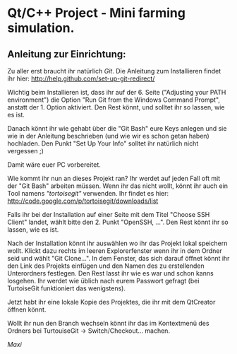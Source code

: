 Qt/C++ Project - Mini farming simulation.
=========================================


Anleitung zur Einrichtung:
--------------------------

Zu aller erst braucht ihr natürlich *Git*. Die Anleitung zum Installieren findet ihr hier:
http://help.github.com/set-up-git-redirect/

Wichtig beim Installieren ist, dass ihr auf der 6. Seite ("Adjusting your PATH environment") die Option "Run Git from the Windows Command Prompt", anstatt der 1. Option aktiviert. Den Rest könnt, und solltet ihr so lassen, wie es ist.

Danach könnt ihr wie gehabt über die "Git Bash" eure Keys anlegen und sie wie in der Anleitung beschrieben (und wie wir es schon getan haben) hochladen. Den Punkt "Set Up Your Info" solltet ihr natürlich nicht vergessen ;)

Damit wäre euer PC vorbereitet.

Wie kommt ihr nun an dieses Projekt ran?
Ihr werdet auf jeden Fall oft mit der "Git Bash" arbeiten müssen. Wenn ihr das nicht wollt, könnt ihr auch ein Tool namens *"tortoisegit"* verwenden.
Ihr findet es hier: http://code.google.com/p/tortoisegit/downloads/list

Falls ihr bei der Installation auf einer Seite mit dem Titel "Choose SSH Client" landet, wählt bitte den 2. Punkt "OpenSSH, ...". Den Rest könnt ihr so lassen, wie es ist.

Nach der Installation könnt ihr auswählen wo ihr das Projekt lokal speichern wollt. Klickt dazu rechts im leeren Explorerfenster wenn ihr in dem Ordner seid und wählt "Git Clone...". In dem Fenster, das sich darauf öffnet könnt ihr den Link des Projekts einfügen und den Namen des zu erstellenden Unterordners festlegen. Den Rest lasst ihr wie es war und schon kanns losgehen. Ihr werdet wie üblich nach eurem Passwort gefragt (bei TurtoiseGit funktioniert das wenigstens).

Jetzt habt ihr eine lokale Kopie des Projektes, die ihr mit dem QtCreator öffnen könnt.

Wollt ihr nun den Branch wechseln könnt ihr das im Kontextmenü des Ordners bei TurtouiseGit -> Switch/Checkout... machen.

*Maxi*
